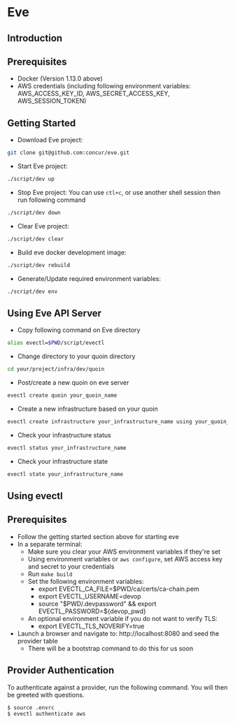 Eve
====

Introduction
------------


Prerequisites
-------------
- Docker (Version 1.13.0 above)
- AWS credentials (including following environment variables: AWS_ACCESS_KEY_ID, AWS_SECRET_ACCESS_KEY, AWS_SESSION_TOKEN)

Getting Started
---------------
- Download Eve project:
```sh
git clone git@github.com:concur/eve.git
```

- Start Eve project:
```sh
./script/dev up
```

- Stop Eve project:
You can use `ctl+c`, or use another shell session then run following command
```sh
./script/dev down
```

- Clear Eve project:
```sh
./script/dev clear
```

- Build eve docker development image:
```sh
./script/dev rebuild
```

- Generate/Update required environment variables:
```sh
./script/dev env
```

Using Eve API Server
--------------------
- Copy following command on Eve directory
```sh
alias evectl=$PWD/script/evectl 
```

- Change directory to your quoin directory
```sh
cd your/project/infra/dev/quoin
```

- Post/create a new quoin on eve server
```sh
evectl create quoin your_quoin_name
```

- Create a new infrastructure based on your quoin
```sh
evectl create infrastructure your_infrastructure_name using your_quoin_name
```

- Check your infrastructure status
```sh
evectl status your_infrastructure_name
```

- Check your infrastructure state
```sh
evectl state your_infrastructure_name
```

Using evectl
------------

## Prerequisites

- Follow the getting started section above for starting eve
- In a separate terminal:
  - Make sure you clear your AWS environment variables if they're set
  - Using environment variables or `aws configure`, set AWS access key and secret to your credentials
  - Run `make build`
  - Set the following environment variables:
    - export EVECTL_CA_FILE=$PWD/ca/certs/ca-chain.pem
    - export EVECTL_USERNAME=devop
    - source "$PWD/.devpassword" && export EVECTL_PASSWORD=${devop_pwd}
  - An optional environment variable if you do not want to verify TLS:
    - export EVECTL_TLS_NOVERIFY=true
- Launch a browser and navigate to: http://localhost:8080 and seed the provider table
  - There will be a bootstrap command to do this for us soon

## Provider Authentication

To authenticate against a provider, run the following command. You will then be greeted with questions.

```shell
$ source .envrc
$ evectl authenticate aws
```
